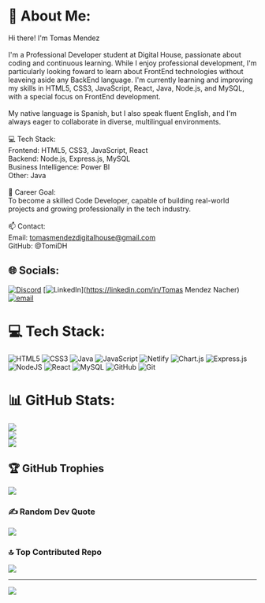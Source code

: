 # 💫 About Me:
Hi there! I'm Tomas Mendez<br><br>I'm a Professional Developer student at Digital House, passionate about coding and continuous learning. While I enjoy professional development, I'm particularly looking foward to learn about FrontEnd technologies without leaveing aside any BackEnd language. I'm currently learning and improving my skills in HTML5, CSS3, JavaScript, React, Java, Node.js, and MySQL, with a special focus on FrontEnd development.<br><br>My native language is Spanish, but I also speak fluent English, and I'm always eager to collaborate in diverse, multilingual environments.<br><br>💻 Tech Stack:<br>Frontend: HTML5, CSS3, JavaScript, React<br>Backend: Node.js, Express.js, MySQL<br>Business Intelligence: Power BI<br>Other: Java<br><br>🎯 Career Goal:<br>To become a skilled Code Developer, capable of building real-world projects and growing professionally in the tech industry.<br><br>📫 Contact:<br>Email: tomasmendezdigitalhouse@gmail.com<br>GitHub: @TomiDH


## 🌐 Socials:
[![Discord](https://img.shields.io/badge/Discord-%237289DA.svg?logo=discord&logoColor=white)](https://discord.gg/https://discord.com/invite/964315371920326706) [![LinkedIn](https://img.shields.io/badge/LinkedIn-%230077B5.svg?logo=linkedin&logoColor=white)](https://linkedin.com/in/Tomas Mendez Nacher) [![email](https://img.shields.io/badge/Email-D14836?logo=gmail&logoColor=white)](mailto:tomasmendezdigitalhouse@gmail.com) 

# 💻 Tech Stack:
![HTML5](https://img.shields.io/badge/html5-%23E34F26.svg?style=for-the-badge&logo=html5&logoColor=white) ![CSS3](https://img.shields.io/badge/css3-%231572B6.svg?style=for-the-badge&logo=css3&logoColor=white) ![Java](https://img.shields.io/badge/java-%23ED8B00.svg?style=for-the-badge&logo=openjdk&logoColor=white) ![JavaScript](https://img.shields.io/badge/javascript-%23323330.svg?style=for-the-badge&logo=javascript&logoColor=%23F7DF1E) ![Netlify](https://img.shields.io/badge/netlify-%23000000.svg?style=for-the-badge&logo=netlify&logoColor=#00C7B7) ![Chart.js](https://img.shields.io/badge/chart.js-F5788D.svg?style=for-the-badge&logo=chart.js&logoColor=white) ![Express.js](https://img.shields.io/badge/express.js-%23404d59.svg?style=for-the-badge&logo=express&logoColor=%2361DAFB) ![NodeJS](https://img.shields.io/badge/node.js-6DA55F?style=for-the-badge&logo=node.js&logoColor=white) ![React](https://img.shields.io/badge/react-%2320232a.svg?style=for-the-badge&logo=react&logoColor=%2361DAFB) ![MySQL](https://img.shields.io/badge/mysql-4479A1.svg?style=for-the-badge&logo=mysql&logoColor=white) ![GitHub](https://img.shields.io/badge/github-%23121011.svg?style=for-the-badge&logo=github&logoColor=white) ![Git](https://img.shields.io/badge/git-%23F05033.svg?style=for-the-badge&logo=git&logoColor=white)
# 📊 GitHub Stats:
![](https://github-readme-stats.vercel.app/api?username=TomiDH&theme=dark&hide_border=false&include_all_commits=false&count_private=false)<br/>
![](https://nirzak-streak-stats.vercel.app/?user=TomiDH&theme=dark&hide_border=false)<br/>
![](https://github-readme-stats.vercel.app/api/top-langs/?username=TomiDH&theme=dark&hide_border=false&include_all_commits=false&count_private=false&layout=compact)

## 🏆 GitHub Trophies
![](https://github-profile-trophy.vercel.app/?username=TomiDH&theme=radical&no-frame=false&no-bg=false&margin-w=4)

### ✍️ Random Dev Quote
![](https://quotes-github-readme.vercel.app/api?type=horizontal&theme=radical)

### 🔝 Top Contributed Repo
![](https://github-contributor-stats.vercel.app/api?username=TomiDH&limit=5&theme=dark&combine_all_yearly_contributions=true)

---
[![](https://visitcount.itsvg.in/api?id=TomiDH&icon=0&color=0)](https://visitcount.itsvg.in)

<!-- Proudly created with GPRM ( https://gprm.itsvg.in ) -->
